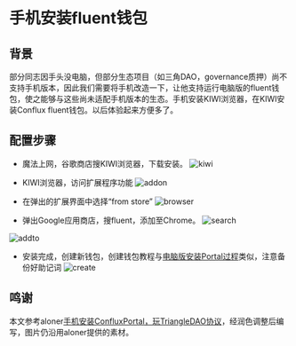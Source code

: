 # 手机安装fluent钱包

## 背景
部分同志因手头没电脑，但部分生态项目（如三角DAO，governance质押）尚不支持手机版本，因此我们需要将手机改造一下，让他支持运行电脑版的fluent钱包，使之能够与这些尚未适配手机版本的生态。手机安装KIWI浏览器，在KIWI安装Conflux fluent钱包。以后体验起来方便多了。

## 配置步骤

- 魔法上网，谷歌商店搜KIWI浏览器，下载安装。
![kiwi](./figure/Screenshot_2021-11-30-09-56-36-51.jpg)

- KIWI浏览器，访问扩展程序功能
![addon](./figure/IMG_20211130_100757.jpg)

- 在弹出的扩展界面中选择“from store”
![browser](./figure/IMG_20211130_100826.jpg)

- 弹出Google应用商店，搜fluent，添加至Chrome。
![search](./figure/IMG_20211130_100954.jpg)

![addto](./figure/IMG_20211130_101022.jpg)

- 安装完成，创建新钱包，创建钱包教程与[电脑版安装Portal过程](https://conflux-wiki.github.io/conflux-wiki/development/portal/#portal_1)类似，注意备份好助记词
![create](./figure/Screenshot_2021-11-30-10-00-32-51.png)

## 鸣谢
本文参考aloner[手机安装ConfluxPortal，玩TriangleDAO协议](https://forum.conflux.fun/t/confluxportal-triangledao/12522)，经润色调整后编写，图片仍沿用aloner提供的素材。


